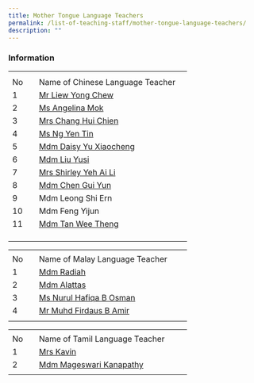 ```yaml
---
title: Mother Tongue Language Teachers
permalink: /list-of-teaching-staff/mother-tongue-language-teachers/
description: ""
---
```

### **Information**
<table border="0" cellpadding="0" cellspacing="0" width="360" style="border-collapse:
 collapse;width:270pt"><colgroup><col width="40" style="mso-width-source:userset;mso-width-alt:1462;width:30pt"> <col width="320" style="mso-width-source:userset;mso-width-alt:11702;width:240pt"></colgroup><tbody><tr height="10" style="mso-height-source:userset;height:7.5pt"><td height="10" class="xl67" width="40" style="height:7.5pt;width:30pt"></td><td class="xl66" width="320" style="width:240pt"></td></tr><tr height="21" style="height:15.75pt"><td height="21" class="xl68" style="height:15.75pt">No</td><td class="xl69" style="border-left:none">Name of Chinese Language Teacher</td></tr><tr height="21" style="height:15.75pt"><td height="21" class="xl67" style="height:15.75pt">
1</td><td class="xl70" style="border-top:none"><a href="mailto:liew_yong_chew@moe.edu.sg">Mr Liew Yong Chew</a></td></tr><tr height="21" style="height:15.75pt"><td height="21" class="xl67" style="height:15.75pt">
2</td><td class="xl70" style="border-top:none"><a href="mailto:angelina_mok_yin_peng@moe.edu.sg">Ms Angelina Mok</a></td></tr><tr height="21" style="height:15.75pt"><td height="21" class="xl67" style="height:15.75pt">
3</td><td class="xl70" style="border-top:none"><a href="mailto:hsu_hui-chien@moe.edu.sg">Mrs Chang Hui Chien</a></td></tr><tr height="21" style="height:15.75pt"><td height="21" class="xl67" style="height:15.75pt">
4</td><td class="xl70" style="border-top:none"><a href="mailto:ng_yen_tin@moe.edu.sg">Ms Ng Yen Tin</a></td></tr><tr height="21" style="height:15.75pt"><td height="21" class="xl67" style="height:15.75pt">
5</td><td class="xl70" style="border-top:none"><a href="mailto:yu_xiaocheng@moe.edu.sg">Mdm Daisy Yu Xiaocheng</a></td></tr><tr height="21" style="height:15.75pt"><td height="21" class="xl67" style="height:15.75pt">
6</td><td class="xl70" style="border-top:none"><a href="mailto:liu_yusi@moe.edu.sg">Mdm Liu Yusi</a></td></tr><tr height="21" style="height:15.75pt"><td height="21" class="xl67" style="height:15.75pt">
7</td><td class="xl70" style="border-top:none"><a href="mailto:ng_ai_li_shirleywijaya@moe.edu.sg">Mrs Shirley Yeh Ai Li</a></td></tr><tr height="21" style="height:15.75pt"><td height="21" class="xl67" style="height:15.75pt">
8</td><td class="xl70" style="border-top:none"><a href="mailto:chen_guiyun@moe.edu.sg">Mdm&nbsp;Chen Gui Yun</a></td></tr><tr height="9" style="mso-height-source:userset;height:6.75pt"><td height="9" class="xl67" style="height:15.75pt">
9</td><td class="x170" style="border-top:none">Mdm&nbsp;Leong Shi Ern</td></tr><tr height="21" style="height:15.75pt"><td height="21" class="x167" style="height:15.75pt&quot;">
10</td><td class="x170" style="border-top:none">Mdm&nbsp;Feng Yijun</td></tr><tr height="21" style="height:15.75pt"><td height="21" class="x167" style="height:15.75pt">
11</td><td class="x170" style="border-top:none"><a href="mailto:tan_wee_theng@moe.edu.sg">Mdm&nbsp;Tan Wee Theng</a></td></tr><tr height="21" style="height:15.75pt"><td height="21" class="x167" style="height:15.75pt&quot;."></td><td class="xl66"></td></tr></tbody></table>
 
 <table border="0" cellpadding="0" cellspacing="0" width="360" style="border-collapse:
 collapse;width:270pt"><colgroup><col width="40" style="mso-width-source:userset;mso-width-alt:1462;width:30pt"> <col width="320" style="mso-width-source:userset;mso-width-alt:11702;width:240pt"></colgroup><tbody><tr height="7" style="mso-height-source:userset;height:5.25pt"><td height="7" class="xl67" width="40" style="height:5.25pt;width:30pt"></td><td class="xl66" width="320" style="width:240pt"></td></tr><tr height="21" style="height:15.75pt"><td height="21" class="xl68" style="height:15.75pt">No</td><td class="xl69" style="border-left:none">Name of Malay Language Teacher</td></tr><tr height="21" style="height:15.75pt"><td height="21" class="xl67" style="height:15.75pt">1</td><td class="xl70" width="320" style="border-top:none;width:240pt"><a href="mailto:radiah_mohammad_yusoff@moe.edu.sg">Mdm Radiah</a></td></tr><tr height="21" style="height:15.75pt"><td height="21" class="xl67" style="height:15.75pt">2</td><td class="xl71" width="320" style="border-top:none;width:240pt"><a href="mailto:alattas_shahrazad_aqel@moe.edu.sg">Mdm Alattas</a></td></tr><tr height="21" style="height:15.75pt"><td height="21" class="xl67" style="height:15.75pt">3</td><td class="xl71" width="320" style="border-top:none;width:240pt"><a href="mailto:nurul_hafiqa_osman@moe.edu.sg">Ms Nurul Hafiqa B Osman</a></td></tr><tr height="21" style="height:15.75pt"><td height="21" class="xl67" style="height:15.75pt">4</td><td class="xl71" width="320" style="border-top:none;width:240pt"><a href="mailto:muhammad_firdaus_amir@moe.edu.sg">Mr Muhd Firdaus B Amir</a></td></tr><tr height="7" style="mso-height-source:userset;height:5.25pt"><td height="7" class="xl67" style="height:5.25pt"></td><td class="xl66"></td></tr></tbody></table>
 
 <table border="0" cellpadding="0" cellspacing="0" width="360" style="border-collapse:
 collapse;width:270pt"><colgroup><col width="40" style="mso-width-source:userset;mso-width-alt:1462;width:30pt"> <col width="320" style="mso-width-source:userset;mso-width-alt:11702;width:240pt"></colgroup><tbody><tr height="7" style="mso-height-source:userset;height:5.25pt"><td height="7" class="xl67" width="40" style="height:5.25pt;width:30pt"></td><td class="xl66" width="320" style="width:240pt"></td></tr><tr height="21" style="height:15.75pt"><td height="21" class="xl68" style="height:15.75pt">No</td><td class="xl69" style="border-left:none">Name of Tamil Language Teacher</td></tr><tr height="21" style="height:15.75pt"><td height="21" class="xl67" style="height:15.75pt">1</td><td class="xl70" width="320" style="border-top:none;width:240pt"><a href="mailto:kavinchelvan_kalaivani@moe.edu.sg">Mrs Kavin</a></td></tr><tr height="21" style="height:15.75pt"><td height="21" class="xl67" style="height:15.75pt">2</td><td class="xl71" width="320" style="border-top:none;width:240pt"><a href="mailto:mageswari_kanapathy@moe.edu.sg">Mdm Mageswari Kanapathy</a></td></tr><tr height="5" style="mso-height-source:userset;height:3.75pt"><td height="5" class="xl67" style="height:3.75pt"></td><td class="xl66"></td></tr></tbody></table>